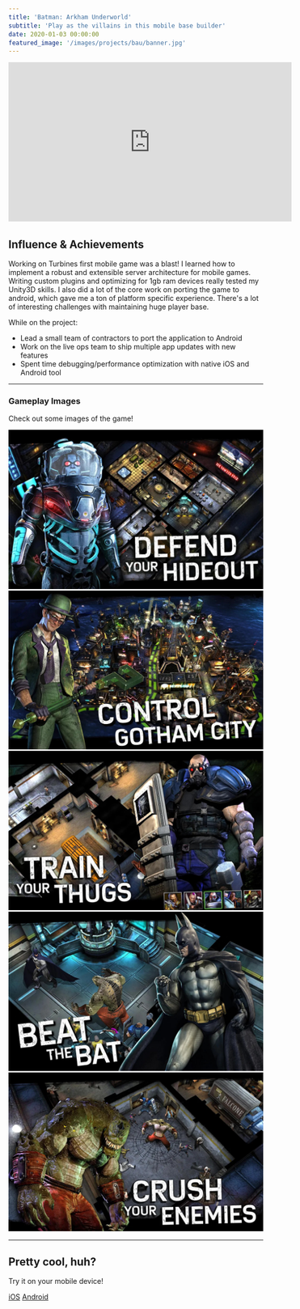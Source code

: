 ```yaml
---
title: 'Batman: Arkham Underworld'
subtitle: 'Play as the villains in this mobile base builder'
date: 2020-01-03 00:00:00
featured_image: '/images/projects/bau/banner.jpg'
---
```

<iframe width="560" height="315" src="https://www.youtube-nocookie.com/embed/yo8aCb-JGvs" frameborder="0" allow="accelerometer; autoplay; clipboard-write; encrypted-media; gyroscope" allowfullscreen></iframe>

## Influence & Achievements

Working on Turbines first mobile game was a blast! I learned how to implement a robust and extensible server architecture for mobile games. Writing custom plugins and optimizing for 1gb ram devices really tested my Unity3D skills. I also did a lot of the core work on porting the game to android, which gave me a ton of platform specific experience. There's a lot of interesting challenges with maintaining huge player base.

While on the project:
* Lead a small team of contractors to port the application to Android
* Work on the live ops team to ship multiple app updates with new features
* Spent time debugging/performance optimization with native iOS and Android tool 

---

### Gameplay Images

Check out some images of the game!

<div class="gallery" data-columns="3">
	<img src="/images/projects/bau/showcase-1.jpg">
	<img src="/images/projects/bau/showcase-2.jpg">
	<img src="/images/projects/bau/showcase-3.jpg">
	<img src="/images/projects/bau/showcase-4.jpg">
	<img src="/images/projects/bau/showcase-5.jpg">
</div>

---

## Pretty cool, huh?

Try it on your mobile device!

<a href="https://itunes.apple.com/us/app/batman-arkham-underworld/id960120322?mt=8" class="button button--large">iOS</a>
<a href="https://play.google.com/store/apps/details?id=com.wb.goog.bau&hl=en" class="button button--large">Android</a>